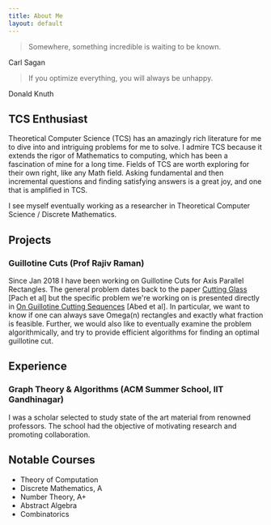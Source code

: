 ```yaml
---
title: About Me
layout: default
---
```


> Somewhere, something incredible is waiting to be known.

Carl Sagan

> If you optimize everything, you will always be unhappy.


Donald Knuth

## TCS Enthusiast
Theoretical Computer Science (TCS) has an amazingly rich literature for me to dive into and intriguing problems for me to solve. I admire TCS because it extends the rigor of Mathematics to computing, which has been a fascination of mine for a long time. Fields of TCS are worth exploring for their own right, like any Math field. Asking fundamental and then incremental questions and finding satisfying answers is a great joy, and one that is amplified in TCS.

I see myself eventually working as a researcher in Theoretical Computer Science / Discrete Mathematics.

## Projects
### Guillotine Cuts (Prof Rajiv Raman)
Since Jan 2018 I have been working on Guillotine Cuts for Axis Parallel Rectangles. The general problem dates back to the paper [Cutting Glass](https://dl.acm.org/citation.cfm?id=336223) [Pach et al] but the specific problem we're working on is presented directly in [On Guillotine Cutting Sequences](http://drops.dagstuhl.de/opus/volltexte/2015/5291/) [Abed et al]. In particular, we want to know if one can always save Omega(n) rectangles and exactly what fraction is feasible. Further, we would also like to eventually examine the problem algorithmically, and try to provide efficient algorithms for finding an optimal guillotine cut.

## Experience
### Graph Theory & Algorithms (ACM Summer School, IIT Gandhinagar)
I was a scholar selected to study state of the art material from renowned professors. The school had the objective of motivating research and promoting collaboration. 

## Notable Courses

 - Theory of Computation
 - Discrete Mathematics, A
 - Number Theory, A+ 
 - Abstract Algebra
 - Combinatorics
